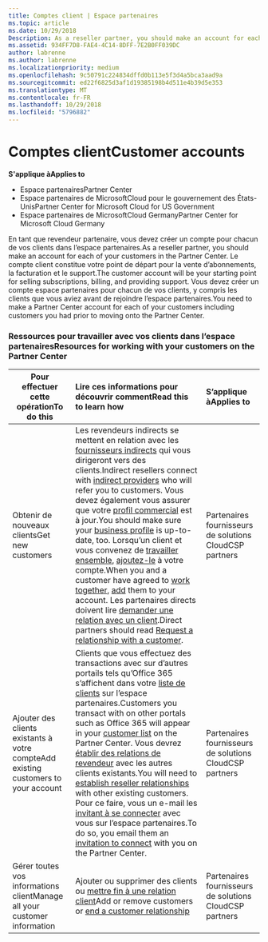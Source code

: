 ```yaml
---
title: Comptes client | Espace partenaires
ms.topic: article
ms.date: 10/29/2018
Description: As a reseller partner, you should make an account for each of your customers in Partner Center. The customer account will be your starting point for selling subscriptions, billing, and providing support.
ms.assetid: 934FF7D8-FAE4-4C14-8DFF-7E2B0FF039DC
author: labrenne
ms.author: labrenne
ms.localizationpriority: medium
ms.openlocfilehash: 9c50791c224834dffd0b113e5f3d4a5bca3aad9a
ms.sourcegitcommit: ed22f6825d3af1d19385198b4d511e4b39d5e353
ms.translationtype: MT
ms.contentlocale: fr-FR
ms.lasthandoff: 10/29/2018
ms.locfileid: "5796882"
---
```

# <a name="customer-accounts"></a><span data-ttu-id="969b9-102">Comptes client</span><span class="sxs-lookup"><span data-stu-id="969b9-102">Customer accounts</span></span>

**<span data-ttu-id="969b9-103">S'applique à</span><span class="sxs-lookup"><span data-stu-id="969b9-103">Applies to</span></span>**

-  <span data-ttu-id="969b9-104">Espace partenaires</span><span class="sxs-lookup"><span data-stu-id="969b9-104">Partner Center</span></span>
-  <span data-ttu-id="969b9-105">Espace partenaires de MicrosoftCloud pour le gouvernement des États-Unis</span><span class="sxs-lookup"><span data-stu-id="969b9-105">Partner Center for Microsoft Cloud for US Government</span></span>
-  <span data-ttu-id="969b9-106">Espace partenaires de MicrosoftCloud Germany</span><span class="sxs-lookup"><span data-stu-id="969b9-106">Partner Center for Microsoft Cloud Germany</span></span>

<span data-ttu-id="969b9-107">En tant que revendeur partenaire, vous devez créer un compte pour chacun de vos clients dans l’espace partenaires.</span><span class="sxs-lookup"><span data-stu-id="969b9-107">As a reseller partner, you should make an account for each of your customers in the Partner Center.</span></span> <span data-ttu-id="969b9-108">Le compte client constitue votre point de départ pour la vente d’abonnements, la facturation et le support.</span><span class="sxs-lookup"><span data-stu-id="969b9-108">The customer account will be your starting point for selling subscriptions, billing, and providing support.</span></span> <span data-ttu-id="969b9-109">Vous devez créer un compte espace partenaires pour chacun de vos clients, y compris les clients que vous aviez avant de rejoindre l’espace partenaires.</span><span class="sxs-lookup"><span data-stu-id="969b9-109">You need to make a Partner Center account for each of your customers including customers you had prior to moving onto the Partner Center.</span></span>

### <a name="resources-for-working-with-your-customers-on-the-partner-center"></a><span data-ttu-id="969b9-110">Ressources pour travailler avec vos clients dans l’espace partenaires</span><span class="sxs-lookup"><span data-stu-id="969b9-110">Resources for working with your customers on the Partner Center</span></span>

|**<span data-ttu-id="969b9-111">Pour effectuer cette opération</span><span class="sxs-lookup"><span data-stu-id="969b9-111">To do this</span></span>**   |**<span data-ttu-id="969b9-112">Lire ces informations pour découvrir comment</span><span class="sxs-lookup"><span data-stu-id="969b9-112">Read this to learn how</span></span>**   |**<span data-ttu-id="969b9-113">S’applique à</span><span class="sxs-lookup"><span data-stu-id="969b9-113">Applies to</span></span>**|
|-----------------|:----------------------------|:--------------|
|<span data-ttu-id="969b9-114">Obtenir de nouveaux clients</span><span class="sxs-lookup"><span data-stu-id="969b9-114">Get new customers</span></span>|<span data-ttu-id="969b9-115">Les revendeurs indirects se mettent en relation avec les [fournisseurs indirects](indirect-reseller-tasks-in-partner-center.md) qui vous dirigeront vers des clients.</span><span class="sxs-lookup"><span data-stu-id="969b9-115">Indirect resellers connect with [indirect providers](indirect-reseller-tasks-in-partner-center.md) who will refer you to customers.</span></span> <span data-ttu-id="969b9-116">Vous devez également vous assurer que votre [profil commercial](create-a-marketing-profile.md) est à jour.</span><span class="sxs-lookup"><span data-stu-id="969b9-116">You should make sure your [business profile](create-a-marketing-profile.md) is up-to-date, too.</span></span> <span data-ttu-id="969b9-117">Lorsqu’un client et vous convenez de [travailler ensemble](responding-to-referrals.md), [ajoutez-le](add-a-new-customer.md) à votre compte.</span><span class="sxs-lookup"><span data-stu-id="969b9-117">When you and a customer have agreed to [work together](responding-to-referrals.md), [add](add-a-new-customer.md) them to your account.</span></span> <span data-ttu-id="969b9-118">Les partenaires directs doivent lire [demander une relation avec un client](request-a-relationship-with-a-customer.md).</span><span class="sxs-lookup"><span data-stu-id="969b9-118">Direct partners should read [ Request a relationship with a customer](request-a-relationship-with-a-customer.md).</span></span>|<span data-ttu-id="969b9-119">Partenaires fournisseurs de solutions Cloud</span><span class="sxs-lookup"><span data-stu-id="969b9-119">CSP partners</span></span>|
|<span data-ttu-id="969b9-120">Ajouter des clients existants à votre compte</span><span class="sxs-lookup"><span data-stu-id="969b9-120">Add existing customers to your account</span></span>   | <span data-ttu-id="969b9-121">Clients que vous effectuez des transactions avec sur d’autres portails tels qu’Office 365 s’affichent dans votre [liste de clients](see-your-customer-list.md) sur l’espace partenaires.</span><span class="sxs-lookup"><span data-stu-id="969b9-121">Customers you transact with on other portals such as Office 365 will appear in your [customer list](see-your-customer-list.md) on the Partner Center.</span></span> <span data-ttu-id="969b9-122">Vous devrez [établir des relations de revendeur](indirect-reseller-tasks-in-partner-center.md) avec les autres clients existants.</span><span class="sxs-lookup"><span data-stu-id="969b9-122">You will need to [establish reseller relationships](indirect-reseller-tasks-in-partner-center.md) with other existing customers.</span></span> <span data-ttu-id="969b9-123">Pour ce faire, vous un e-mail les [invitant à se connecter](responding-to-referrals.md) avec vous sur l’espace partenaires.</span><span class="sxs-lookup"><span data-stu-id="969b9-123">To do so, you email them an [invitation to connect](responding-to-referrals.md) with you on the Partner Center.</span></span>   | <span data-ttu-id="969b9-124">Partenaires fournisseurs de solutions Cloud</span><span class="sxs-lookup"><span data-stu-id="969b9-124">CSP partners</span></span>   |
|<span data-ttu-id="969b9-125">Gérer toutes vos informations client</span><span class="sxs-lookup"><span data-stu-id="969b9-125">Manage all your customer information</span></span>   | <span data-ttu-id="969b9-126">Ajouter ou supprimer des clients ou [mettre fin à une relation client](remove-a-relationship.md)</span><span class="sxs-lookup"><span data-stu-id="969b9-126">Add or remove customers or [end a customer relationship](remove-a-relationship.md)</span></span>|   <span data-ttu-id="969b9-127">Partenaires fournisseurs de solutions Cloud</span><span class="sxs-lookup"><span data-stu-id="969b9-127">CSP partners</span></span> |